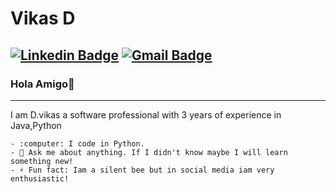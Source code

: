 # Vikas D

 [![Linkedin Badge](https://img.shields.io/badge/-vikas-blue?style=flat-square&logo=Linkedin&logoColor=white&link=https://www.linkedin.com/in/vikas-d1//)](https://www.linkedin.com/in/vikas-d1//) 
[![Gmail Badge](https://img.shields.io/badge/-8466vikas@gmail.com-c14438?style=flat-square&logo=Gmail&logoColor=white&link=mailto:8466vikas@gmail.com)](8466vikas@gmail.com)
---
### Hola Amigo👋
---
I am D.vikas a software professional with 3 years of experience in Java,Python 
```
- :computer: I code in Python.
- 💬 Ask me about anything. If I didn't know maybe I will learn something new!
- ⚡ Fun fact: Iam a silent bee but in social media iam very enthusiastic!



